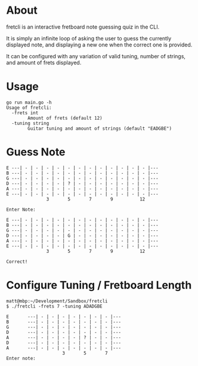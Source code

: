 # About
fretcli is an interactive fretboard note guessing quiz in the CLI.

It is simply an infinite loop of asking the user to guess the currently displayed note, and displaying a new one when the correct one is provided.

It can be configured with any variation of valid tuning, number of strings, and amount of frets displayed.

# Usage
```
go run main.go -h
Usage of fretcli:
  -frets int
        Amount of frets (default 12)
  -tuning string
        Guitar tuning and amount of strings (default "EADGBE")
```

# Guess Note
```
E ---| - | - | - | - | - | - | - | - | - | - | - | - |---
B ---| - | - | - | - | - | - | - | - | - | - | - | - |---
G ---| - | - | - | - | - | - | - | - | - | - | - | - |---
D ---| - | - | - | - | ? | - | - | - | - | - | - | - |---
A ---| - | - | - | - | - | - | - | - | - | - | - | - |---
E ---| - | - | - | - | - | - | - | - | - | - | - | - |---
               3       5       7       9          12

Enter Note:
```

```
E ---| - | - | - | - | - | - | - | - | - | - | - | - |---
B ---| - | - | - | - | - | - | - | - | - | - | - | - |---
G ---| - | - | - | - | - | - | - | - | - | - | - | - |---
D ---| - | - | - | - | G | - | - | - | - | - | - | - |---
A ---| - | - | - | - | - | - | - | - | - | - | - | - |---
E ---| - | - | - | - | - | - | - | - | - | - | - | - |---
               3       5       7       9          12

Correct!
```

# Configure Tuning / Fretboard Length
```
matt@mbp:~/Development/Sandbox/fretcli
$ ./fretcli -frets 7 -tuning ADADGBE

E       ---| - | - | - | - | - | - | - |---
B       ---| - | - | - | - | - | - | - |---
G       ---| - | - | - | - | - | - | - |---
D       ---| - | - | - | - | - | - | - |---
A       ---| - | - | - | - | ? | - | - |---
D       ---| - | - | - | - | - | - | - |---
A       ---| - | - | - | - | - | - | - |---
                     3       5       7
Enter note:
```

